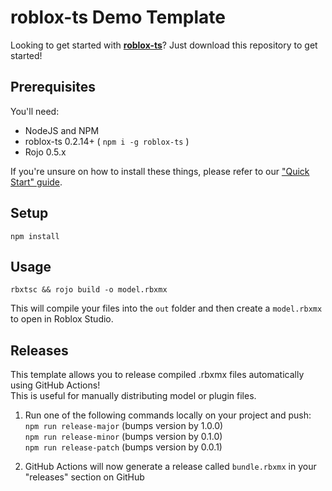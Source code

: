 # roblox-ts Demo Template

Looking to get started with [**roblox-ts**](https://roblox-ts.github.io)?
Just download this repository to get started!

## Prerequisites
You'll need:
- NodeJS and NPM
- roblox-ts 0.2.14+ ( `npm i -g roblox-ts` )
- Rojo 0.5.x

If you're unsure on how to install these things, please refer to our ["Quick Start" guide](https://roblox-ts.github.io/docs/quick-start).

## Setup
`npm install`

## Usage
`rbxtsc && rojo build -o model.rbxmx`

This will compile your files into the `out` folder and then create a `model.rbxmx` to open in Roblox Studio.

## Releases

This template allows you to release compiled .rbxmx files automatically using GitHub Actions!\
This is useful for manually distributing model or plugin files.

1. Run one of the following commands locally on your project and push:\
`npm run release-major` (bumps version by 1.0.0)\
`npm run release-minor` (bumps version by 0.1.0)\
`npm run release-patch` (bumps version by 0.0.1)

2. GitHub Actions will now generate a release called `bundle.rbxmx` in your "releases" section on GitHub
